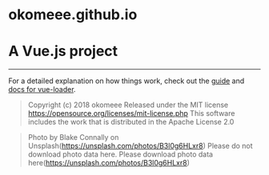# okomeee.github.io

# A Vue.js project

-------------------------------

For a detailed explanation on how things work, check out the [guide](http://vuejs-templates.github.io/webpack/) and [docs for vue-loader](http://vuejs.github.io/vue-loader).

>Copyright (c) 2018 okomeee
>Released under the MIT license
>https://opensource.org/licenses/mit-license.php
>This software includes the work that is distributed in the Apache License 2.0

>Photo by Blake Connally on Unsplash(https://unsplash.com/photos/B3l0g6HLxr8)
>Please do not download photo data here.
>Please download photo data here(https://unsplash.com/photos/B3l0g6HLxr8)
